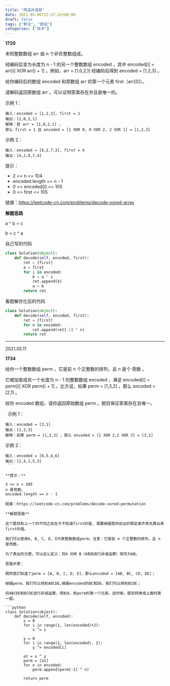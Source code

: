 ```yaml
---
title: "两道异或题"
date: 2021-05-06T22:27:32+08:00
draft: false
tags: ["算法", "数组"]
categories: ["技术"]
---
```


**1720**

未知整数数组 arr 由 n 个非负整数组成。

经编码后变为长度为 n - 1 的另一个整数数组 encoded ，其中 encoded[i] = arr[i] XOR arr[i + 1] 。例如，arr = [1,0,2,1] 经编码后得到 encoded = [1,2,3] 。

给你编码后的数组 encoded 和原数组 arr 的第一个元素 first（arr[0]）。

请解码返回原数组 arr 。可以证明答案存在并且是唯一的。

示例 1：
```
输入：encoded = [1,2,3], first = 1
输出：[1,0,2,1]
解释：若 arr = [1,0,2,1] ，
那么 first = 1 且 encoded = [1 XOR 0, 0 XOR 2, 2 XOR 1] = [1,2,3]
```
示例 2：
```
输入：encoded = [6,2,7,3], first = 4
输出：[4,2,0,7,4]

```
提示：

* 2 <= n <= 104
* encoded.length == n - 1
* 0 <= encoded[i] <= 105
* 0 <= first <= 105

链接：https://leetcode-cn.com/problems/decode-xored-array

**解题思路**

a ^ b = c

b = c ^ a

自己写的代码

```python
class Solution(object):
    def decode(self, encoded, first):
        ret = [first]
        a = first
        for i in encoded:
            b = a ^ i
            ret.append(b)
            a = b
        return ret
```

看题解优化后的代码

```python
class Solution(object):
    def decode(self, encoded, first):
        ret = [first]
        for n in encoded:
            ret.append(ret[-1] ^ n)
        return ret
```

----

2021.05.11

**1734**

给你一个整数数组 perm ，它是前 n 个正整数的排列，且 n 是个 奇数 。

它被加密成另一个长度为 n - 1 的整数数组 encoded ，满足 encoded[i] = perm[i] XOR perm[i + 1] 。比方说，如果 perm = [1,3,2] ，那么 encoded = [2,1] 。

给你 encoded 数组，请你返回原始数组 perm 。题目保证答案存在且唯一。

 
示例 1：

```
输入：encoded = [3,1]
输出：[1,2,3]
解释：如果 perm = [1,2,3] ，那么 encoded = [1 XOR 2,2 XOR 3] = [3,1]
```
示例 2：
```
输入：encoded = [6,5,4,6]
输出：[2,4,1,5,3]
 ```

**提示：**

3 <= n < 105
n 是奇数。
encoded.length == n - 1

链接：https://leetcode-cn.com/problems/decode-xored-permutation

**解题思路**

这个题目和上一个的不同之处在于不知道first的值, 需要根据题目给出的限定条件首先算出来first的值。

我们可以使用A, B, C, D, E代表整数数组perm，注意：它是前 n 个正整数的排列，且 n 是奇数。

为了表达的方便，可以这么定义：将A XOR B（A和B进行异或运算）简写为AB。

思路步骤：

既然我们知道了perm = [A, B, C, D, E]，那么encoded = [AB, BC, CD, DE]；

根据perm，我们可以得到ABCDE,根据encoded的BC和DE，我们可以得到BCDE；

将ABCDE和BCDE进行异或运算，得到A，即perm的第一个元素。这时候，题目转换成上面的第一题。

```python
class Solution(object):
    def decode(self, encoded):
        x = 0
        for i in range(1, len(encoded)+2):
            x ^= i
        
        y = 0
        for i in range(1, len(encoded), 2):
            y ^= encoded[i]
        
        a1 = x ^ y
        perm = [a1]
        for n in encoded:
            perm.append(perm[-1] ^ n)

        return perm
```